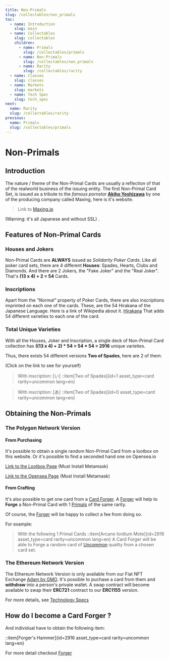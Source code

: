 ```yaml
---
title: Non-Primals 
slug: /collectables/non_primals 
toc:
  - name: Introduction
    slug: main 
  - name: Collectables 
    slug: collectables 
    children:
      - name: Primals
        slug: /collectables/primals 
      - name: Non-Primals 
        slug: /collectables/non_primals
      - name: Rarity 
        slug: /collectables/rarity
  - name: Classes 
    slug: classes 
  - name: Markets 
    slug: markets 
  - name: Tech Spec 
    slug: tech_spec 
next: 
  name: Rarity 
  slug: /collectables/rarity
previous: 
  name: Primals
  slug: /collectables/primals 
---
```


# Non-Primals


## Introduction
The nature / theme of the Non-Primal Cards are usually a reflection of that of the realworld business of the issuing entity.
The first Non-Primal Card Set, is issued as a tribute to the _famous pornstar_ __[Akiho Yoshizawa](https://en.wikipedia.org/wiki/Akiho_Yoshizawa)__ by one of the producing company called Maxing, here is it's website.

> Link to [Maxing.jp](http://www.maxing.jp/top/)

(Warning: it's all Japanese and without SSL) .

## Features of Non-Primal Cards

### Houses and Jokers
Non-Primal Cards are __ALWAYS__ issued as _Solidarity Poker Cards_. Like all poker card sets, there are 4 different __Houses__: Spades, Hearts, Clubs and Diamonds. And there are 2 Jokers, the "Fake Joker" and the "Real Joker". That's __(13 x 4) + 2 = 54__ Cards.

### Inscriptions
Apart from the _"Normal"_ property of Poker Cards, there are also inscriptions imprinted on each one of the cards. These, are the 54 Hirakana of the Japanese Language. Here is a link of Wikipedia about it. [Hirakana](https://en.wikipedia.org/wiki/Hiragana) That adds 54 different varieties to each one of the card.

### Total Unique Varieties 
With all the Houses, Joker and Inscription, a single deck of Non-Primal Card collection has __((13 x 4) + 2) * 54 = 54 * 54 = 2916__ unique varieties.

Thus, there exists 54 different versions __Two of Spades__, here are 2 of them:

(Click on the link to see for yourself)

> With inscription: [い]
> ::item[Two of Spades]{id=1 asset_type=card rarity=uncommon lang=en}

> With inscription: [あ]
> ::item[Two of Spades]{id=0 asset_type=card rarity=uncommon lang=en}

## Obtaining the Non-Primals

### The Polygon Network Version
#### From Purchasing
It's possible to obtain a single random Non-Primal Card from a lootbox on this website. Or it's possible to find a seconded hand one on Opensea.io

[Link to the Lootbox Page](/temple/?lang=en&tab=1) (Must Install Metamask)

[Link to the Opensea Page](opensea) (Must Install Metamask)

#### From Crafting 
It's also possible to get one card from a [Card Forger](/wiki/?slug=classes&lang=en#forger). A [Forger](/wiki/?slug=classes&lang=en#forger) will help to __Forge__ a Non-Primal Card with 1 [Primals](/wiki/?slug=/collectables/primals&lang=en) of the same rarity.

Of course, the [Forger](/wiki/?slug=classes&lang=en#forger) will be happy to collect a fee from doing so.

For example:

> With the following 1 Primal Cards
> ::item[Arcane Iordium Mote]{id=2916 asset_type=card rarity=uncommon lang=en} 
> A Card Forger will be able to Forge a random card of [Uncommon](/wiki/?slug=/collectables/rarity&lang=en#uncommon) quality from a chosen card set.

### The Ethereum Network Version
The Ethereum Network Version is only available from our Fiat NFT Exchange [Adam by GMO](https://adam.jp). It's possible to puchase a card from them and __withdraw__ into a person's private wallet. A swap contract will become available to swap their __ERC721__ contract to our __ERC1155__ version. 

For more details, see [Technology Specs](/wiki/?slug=tech_spec&lang=en)

## How do I become a Card Forger ?
And individual have to obtain the following item:

::item[Forger's Hammer]{id=2916 asset_type=card rarity=uncommon lang=en} 

For more detail checkout [Forger](/wiki/?slug=classes&lang=en#forger)
